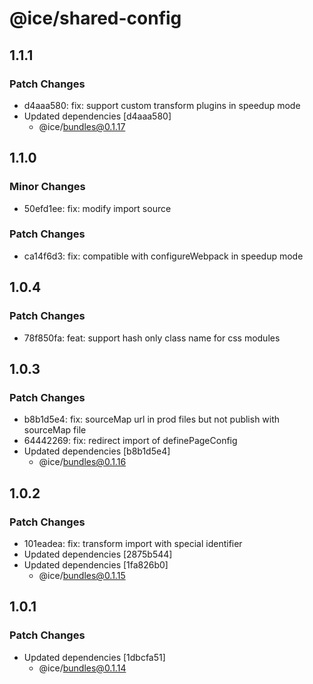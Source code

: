 # @ice/shared-config

## 1.1.1

### Patch Changes

- d4aaa580: fix: support custom transform plugins in speedup mode
- Updated dependencies [d4aaa580]
  - @ice/bundles@0.1.17

## 1.1.0

### Minor Changes

- 50efd1ee: fix: modify import source

### Patch Changes

- ca14f6d3: fix: compatible with configureWebpack in speedup mode

## 1.0.4

### Patch Changes

- 78f850fa: feat: support hash only class name for css modules

## 1.0.3

### Patch Changes

- b8b1d5e4: fix: sourceMap url in prod files but not publish with sourceMap file
- 64442269: fix: redirect import of definePageConfig
- Updated dependencies [b8b1d5e4]
  - @ice/bundles@0.1.16

## 1.0.2

### Patch Changes

- 101eadea: fix: transform import with special identifier
- Updated dependencies [2875b544]
- Updated dependencies [1fa826b0]
  - @ice/bundles@0.1.15

## 1.0.1

### Patch Changes

- Updated dependencies [1dbcfa51]
  - @ice/bundles@0.1.14
